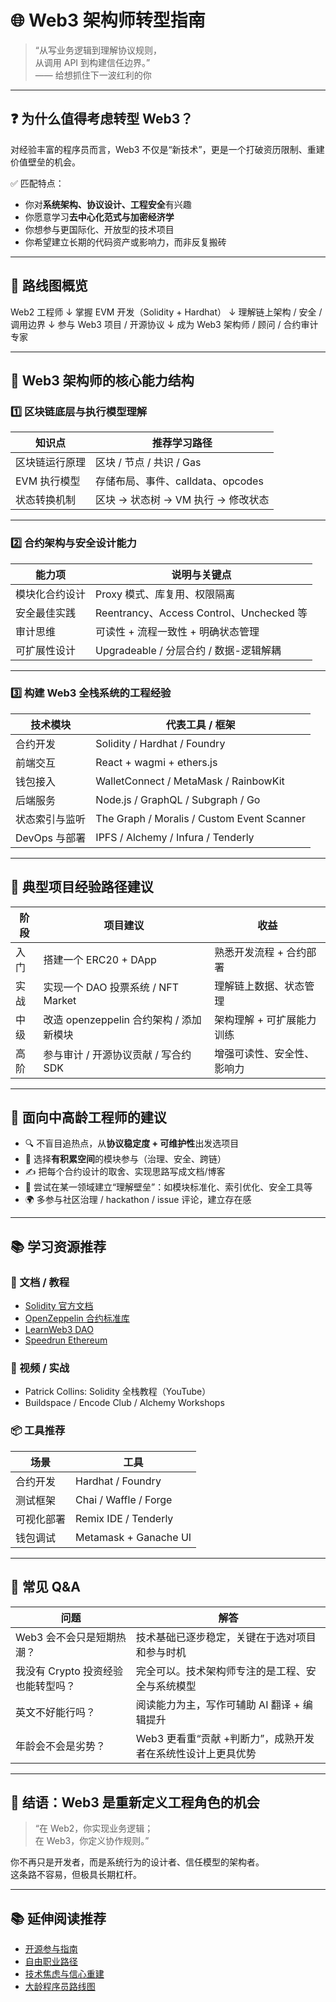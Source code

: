 # 🌐 Web3 架构师转型指南

> “从写业务逻辑到理解协议规则，  
> 从调用 API 到构建信任边界。”  
> —— 给想抓住下一波红利的你

---

## ❓ 为什么值得考虑转型 Web3？

对经验丰富的程序员而言，Web3 不仅是“新技术”，更是一个打破资历限制、重建价值壁垒的机会。

✅ 匹配特点：

- 你对**系统架构、协议设计、工程安全**有兴趣
- 你愿意学习**去中心化范式与加密经济学**
- 你想参与更国际化、开放型的技术项目
- 你希望建立长期的代码资产或影响力，而非反复搬砖

---

## 🧭 路线图概览

Web2 工程师
↓
掌握 EVM 开发（Solidity + Hardhat）
↓
理解链上架构 / 安全 / 调用边界
↓
参与 Web3 项目 / 开源协议
↓
成为 Web3 架构师 / 顾问 / 合约审计专家


---

## 🧱 Web3 架构师的核心能力结构

### 1️⃣ 区块链底层与执行模型理解

| 知识点               | 推荐学习路径                           |
|----------------------|----------------------------------------|
| 区块链运行原理       | 区块 / 节点 / 共识 / Gas               |
| EVM 执行模型         | 存储布局、事件、calldata、opcodes     |
| 状态转换机制         | 区块 -> 状态树 -> VM 执行 -> 修改状态 |

---

### 2️⃣ 合约架构与安全设计能力

| 能力项               | 说明与关键点                               |
|----------------------|--------------------------------------------|
| 模块化合约设计       | Proxy 模式、库复用、权限隔离               |
| 安全最佳实践         | Reentrancy、Access Control、Unchecked 等   |
| 审计思维             | 可读性 + 流程一致性 + 明确状态管理         |
| 可扩展性设计         | Upgradeable / 分层合约 / 数据-逻辑解耦     |

---

### 3️⃣ 构建 Web3 全栈系统的工程经验

| 技术模块           | 代表工具 / 框架                          |
|--------------------|-------------------------------------------|
| 合约开发           | Solidity / Hardhat / Foundry              |
| 前端交互           | React + wagmi + ethers.js                |
| 钱包接入           | WalletConnect / MetaMask / RainbowKit     |
| 后端服务           | Node.js / GraphQL / Subgraph / Go         |
| 状态索引与监听     | The Graph / Moralis / Custom Event Scanner |
| DevOps 与部署      | IPFS / Alchemy / Infura / Tenderly        |

---

## 🔁 典型项目经验路径建议

| 阶段       | 项目建议                                 | 收益                             |
|------------|------------------------------------------|----------------------------------|
| 入门       | 搭建一个 ERC20 + DApp                    | 熟悉开发流程 + 合约部署          |
| 实战       | 实现一个 DAO 投票系统 / NFT Market       | 理解链上数据、状态管理           |
| 中级       | 改造 openzeppelin 合约架构 / 添加新模块  | 架构理解 + 可扩展能力训练        |
| 高阶       | 参与审计 / 开源协议贡献 / 写合约 SDK     | 增强可读性、安全性、影响力       |

---

## 🧠 面向中高龄工程师的建议

- 🔍 不盲目追热点，从**协议稳定度 + 可维护性**出发选项目
- 🧱 选择**有积累空间**的模块参与（治理、安全、跨链）
- ✍️ 把每个合约设计的取舍、实现思路写成文档/博客
- 🧩 尝试在某一领域建立“理解壁垒”：如模块标准化、索引优化、安全工具等
- 🌍 多参与社区治理 / hackathon / issue 评论，建立存在感

---

## 📚 学习资源推荐

### 📘 文档 / 教程

- [Solidity 官方文档](https://docs.soliditylang.org)
- [OpenZeppelin 合约标准库](https://docs.openzeppelin.com/)
- [LearnWeb3 DAO](https://learnweb3.io)
- [Speedrun Ethereum](https://speedrunethereum.com)

### 🎥 视频 / 实战

- Patrick Collins: Solidity 全栈教程（YouTube）
- Buildspace / Encode Club / Alchemy Workshops

### 📦 工具推荐

| 场景         | 工具                          |
|--------------|-------------------------------|
| 合约开发     | Hardhat / Foundry             |
| 测试框架     | Chai / Waffle / Forge         |
| 可视化部署   | Remix IDE / Tenderly          |
| 钱包调试     | Metamask + Ganache UI         |

---

## 💬 常见 Q&A

| 问题                                   | 解答                                                         |
|----------------------------------------|--------------------------------------------------------------|
| Web3 会不会只是短期热潮？             | 技术基础已逐步稳定，关键在于选对项目和参与时机              |
| 我没有 Crypto 投资经验也能转型吗？    | 完全可以。技术架构师专注的是工程、安全与系统模型            |
| 英文不好能行吗？                       | 阅读能力为主，写作可辅助 AI 翻译 + 编辑提升                 |
| 年龄会不会是劣势？                     | Web3 更看重“贡献 +判断力”，成熟开发者在系统性设计上更具优势 |

---

## 🧭 结语：Web3 是重新定义工程角色的机会

> “在 Web2，你实现业务逻辑；  
> 在 Web3，你定义协作规则。”

你不再只是开发者，而是系统行为的设计者、信任模型的架构者。  
这条路不容易，但极具长期杠杆。

---

## 📚 延伸阅读推荐

- [开源参与指南](../open-source/how-to-start.md)
- [自由职业路径](freelancer.md)
- [技术焦虑与信心重建](../mindset/rebuild-confidence.md)
- [大龄程序员路线图](index.md)
